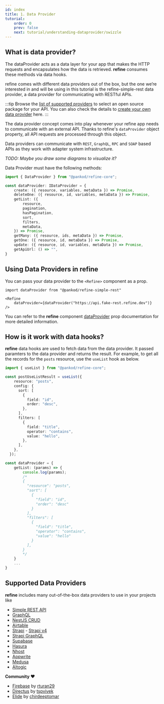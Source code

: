 ```yaml
---
id: index
title: 1. Data Provider
tutorial:
    order: 0
    prev: false
    next: tutorial/understanding-dataprovider/swizzle
---
```


## What is data provider?

The dataProvider acts as a data layer for your app that makes the HTTP requests and encapsulates how the data is retrieved. **refine** consumes these methods via data hooks.

refine comes with different data providers out of the box, but the one we’re interested in and will be using in this tutorial is the refine-simple-rest data provider, a data provider for communicating with RESTful APIs.

:::tip
Browse the [list of supported providers](#supported-data-providers) to select an open source package for your API.
You can also check the details to [create your own data provider](/docs/tutorial/understanding-dataprovider/create-dataprovider/) here.
:::

The data provider concept comes into play whenever your refine app needs to communicate with an external API. Thanks to refine's `dataProvider` object property, all API requests are processed through this object.

Data providers can communicate with `REST`, `GraphQL`, `RPC` and `SOAP` based APIs as they work with adapter system infrastructure.

*TODO: Maybe you draw some diagrams to visualize it?*

Data Provider must have the following methods:

```ts
import { DataProvider } from "@pankod/refine-core";

const dataProvider: IDataProvider = {
    create: ({ resource, variables, metaData }) => Promise,
    deleteOne: ({ resource, id, variables, metaData }) => Promise,
    getList: ({
        resource,
        pagination,
        hasPagination,
        sort,
        filters,
        metaData,
    }) => Promise,
    getMany: ({ resource, ids, metaData }) => Promise,
    getOne: ({ resource, id, metaData }) => Promise,
    update: ({ resource, id, variables, metaData }) => Promise,
    getApiUrl: () => "",
}
```

## Using Data Providers in refine

You can pass your data provider to the `<Refine>` component as a prop.

```tsx
import dataProvider from "@pankod/refine-simple-rest"

<Refine 
    dataProvider={dataProvider("https://api.fake-rest.refine.dev")}
/>
```
You can refer to the **refine** component [dataProvider](/docs/api-reference/core/components/refine-config/#dataprovider) prop documentation for more detailed information.

## How is it work with data hooks?

**refine** data hooks are used to fetch data from the data provider. It passed paramters to the data provider and returns the result.
For example, to get all the records for the `posts` resource, use the `useList` hook as below. 

```ts title="src/pages/posts/index.tsx"
import { useList } from "@pankod/refine-core";

const postUseListResult = useList({
    resource: "posts",
    config: {
      sort: [
        {
          field: "id",
          order: "desc",
        },
      ],
      filters: [
        {
          field: "title",
          operator: "contains",
          value: "hello",
        },
      ],
    },
  });
```

```ts title="dataProvider.ts"
const dataProvider = {
    getList: (params) => {
        console.log(params);
        /*
        {
          "resource": "posts",
          "sort": [
            {
              "field": "id",
              "order": "desc"
            }
          ],
          "filters": [
            {
              "field": "title",
              "operator": "contains",
              "value": "hello"
            }
          ],
        }
        */
    }
    ...
}
```

## Supported Data Providers

**refine** includes many out-of-the-box data providers to use in your projects like 

-   [Simple REST API](https://github.com/refinedev/refine/tree/master/packages/simple-rest)
-   [GraphQL](https://github.com/refinedev/refine/tree/master/packages/graphql)
-   [NestJS CRUD](https://github.com/refinedev/refine/tree/master/packages/nestjsx-crud)
-   [Airtable](https://github.com/refinedev/refine/tree/master/packages/airtable)
-   [Strapi](https://github.com/refinedev/refine/tree/master/packages/strapi) - [Strapi v4](https://github.com/refinedev/refine/tree/master/packages/strapi-v4)
-   [Strapi GraphQL](https://github.com/refinedev/refine/tree/master/packages/strapi-graphql)
-   [Supabase](https://github.com/refinedev/refine/tree/master/packages/supabase)
-   [Hasura](https://github.com/refinedev/refine/tree/master/packages/hasura)
-   [Nhost](https://github.com/refinedev/refine/tree/master/packages/nhost)
-   [Appwrite](https://github.com/refinedev/refine/tree/master/packages/appwrite)
-   [Medusa](https://github.com/refinedev/refine/tree/master/packages/medusa)
-   [Altogic](https://github.com/refinedev/refine/tree/master/packages/altogic)

**Community ❤️**

-   [Firebase](https://github.com/resulturan/refine-firebase) by [rturan29](https://github.com/resulturan)
-   [Directus](https://github.com/tspvivek/refine-directus) by [tspvivek](https://github.com/tspvivek)
-   [Elide](https://github.com/chirdeeptomar/refine-elide-rest) by [chirdeeptomar](https://github.com/chirdeeptomar)
